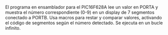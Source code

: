 El programa en ensamblador para el PIC16F628A lee un valor en PORTA y muestra el número correspondiente (0-9) 
en un display de 7 segmentos conectado a PORTB. Usa macros para restar y comparar valores, activando el código
de segmentos según el número detectado. Se ejecuta en un bucle infinito.



